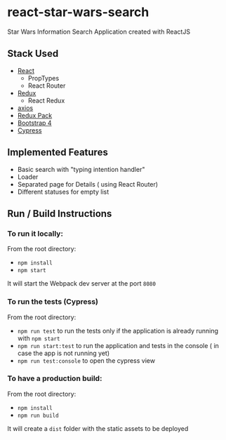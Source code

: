 # react-star-wars-search

Star Wars Information Search Application created with ReactJS

## Stack Used

- [React](https://reactjs.org/)
  - PropTypes
  - React Router
- [Redux](https://redux.js.org/)
  - React Redux
- [axios](https://github.com/axios/axios)
- [Redux Pack](https://github.com/lelandrichardson/redux-pack)
- [Bootstrap 4](https://getbootstrap.com/)
- [Cypress](https://cypress.io)

## Implemented Features

- Basic search with "typing intention handler"
- Loader
- Separated page for Details ( using React Router)
- Different statuses for empty list

## Run / Build Instructions

### To run it locally:

From the root directory:

- `npm install`
- `npm start`

It will start the Webpack dev server at the port `8080`

### To run the tests (Cypress)

From the root directory:

- `npm run test` to run the tests only if the application is already running with `npm start`
- `npm run start:test` to run the application and tests in the console ( in case the app is not running yet)
- `npm run test:console` to open the cypress view

### To have a production build:

From the root directory:

- `npm install`
- `npm run build`

It will create a `dist` folder with the static assets to be deployed
